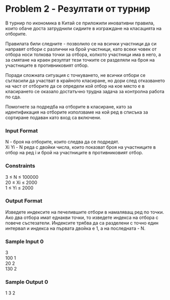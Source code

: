 # Problem 2 - Резултати от турнир

В турнир по икономика в Китай се приложили иновативни правила, които обаче доста затруднили сидиите в изграждане на класацията на отборите.

Правилата били следните - позволило се на всички участници да си направят отбори с различни на брой участници, като всеки човек от отбора носи толкова точки за отбора, колкото участници има в него, а за смятане на краен резултат тези точките се разделяли на броя на участниците в противниковият отбор.

Поради сложната ситуация с точкуването, не всички отбори се съгласили да участват в крайното класиране, но дори след отказването на част от отборите да се определи кой отбор на кое място е в класирането се оказало достатъчно трудна задача за контролна работа по сда.

Помогнете за подредба на отборите в класиране, като за идентификация на отборите използваме на кой ред в списъка за сортиране подаван като вход са включени.

### Input Format

N - броя на отборите, които следва да се подредят. <br>
Xi Yi - N реда с двойки числа, които показват броя на участниците в отбор на ред i и брой на участниците в противниковият отбор.

### Constraints

3 ≤ N ≤ 100000 <br>
20 ≤ Xi ≤ 2000 <br>
1 ≤ Yi ≤ 2000

### Output Format

Изведете индексите на печелившите отбори в намаляващ ред по точки. Ако два отбора имат еднакви точки, то изведете индекса на отбора с повече състезатели. Индексите трябва да са разделени с точно един интервал и индекса на първата двойка е 1, а на последната - N.

### Sample Input 0

3 <br>
100 1 <br>
20 2 <br>
130 2

### Sample Output 0

1 3 2
